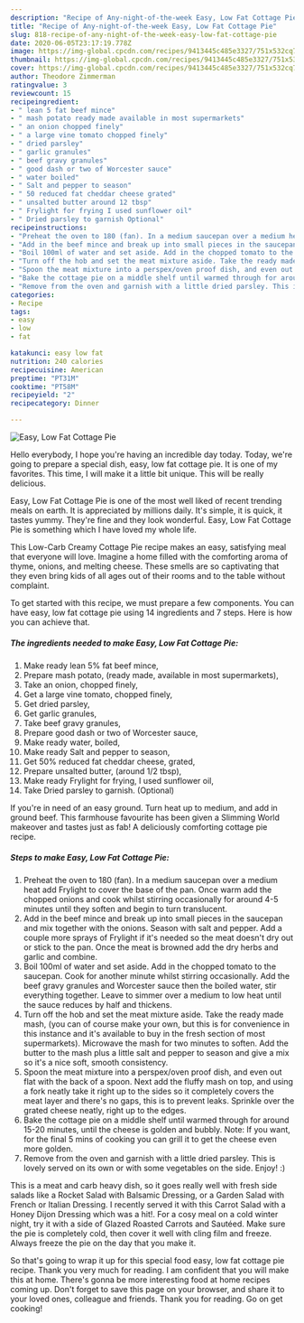 ```yaml
---
description: "Recipe of Any-night-of-the-week Easy, Low Fat Cottage Pie"
title: "Recipe of Any-night-of-the-week Easy, Low Fat Cottage Pie"
slug: 818-recipe-of-any-night-of-the-week-easy-low-fat-cottage-pie
date: 2020-06-05T23:17:19.778Z
image: https://img-global.cpcdn.com/recipes/9413445c485e3327/751x532cq70/easy-low-fat-cottage-pie-recipe-main-photo.jpg
thumbnail: https://img-global.cpcdn.com/recipes/9413445c485e3327/751x532cq70/easy-low-fat-cottage-pie-recipe-main-photo.jpg
cover: https://img-global.cpcdn.com/recipes/9413445c485e3327/751x532cq70/easy-low-fat-cottage-pie-recipe-main-photo.jpg
author: Theodore Zimmerman
ratingvalue: 3
reviewcount: 15
recipeingredient:
- " lean 5 fat beef mince"
- " mash potato ready made available in most supermarkets"
- " an onion chopped finely"
- " a large vine tomato chopped finely"
- " dried parsley"
- " garlic granules"
- " beef gravy granules"
- " good dash or two of Worcester sauce"
- " water boiled"
- " Salt and pepper to season"
- " 50 reduced fat cheddar cheese grated"
- " unsalted butter around 12 tbsp"
- " Frylight for frying I used sunflower oil"
- " Dried parsley to garnish Optional"
recipeinstructions:
- "Preheat the oven to 180 (fan). In a medium saucepan over a medium heat add Frylight to cover the base of the pan. Once warm add the chopped onions and cook whilst stirring occasionally for around 4-5 minutes until they soften and begin to turn translucent."
- "Add in the beef mince and break up into small pieces in the saucepan and mix together with the onions. Season with salt and pepper. Add a couple more sprays of Frylight if it&#39;s needed so the meat doesn&#39;t dry out or stick to the pan. Once the meat is browned add the dry herbs and garlic and combine."
- "Boil 100ml of water and set aside. Add in the chopped tomato to the saucepan. Cook for another minute whilst stirring occasionally. Add the beef gravy granules and Worcester sauce then the boiled water, stir everything together. Leave to simmer over a medium to low heat until the sauce reduces by half and thickens."
- "Turn off the hob and set the meat mixture aside. Take the ready made mash, (you can of course make your own, but this is for convenience in this instance and it&#39;s available to buy in the fresh section of most supermarkets). Microwave the mash for two minutes to soften. Add the butter to the mash plus a little salt and pepper to season and give a mix so it&#39;s a nice soft, smooth consistency."
- "Spoon the meat mixture into a perspex/oven proof dish, and even out flat with the back of a spoon. Next add the fluffy mash on top, and using a fork neatly take it right up to the sides so it completely covers the meat layer and there&#39;s no gaps, this is to prevent leaks. Sprinkle over the grated cheese neatly, right up to the edges."
- "Bake the cottage pie on a middle shelf until warmed through for around 15-20 minutes, until the cheese is golden and bubbly. Note: If you want, for the final 5 mins of cooking you can grill it to get the cheese even more golden."
- "Remove from the oven and garnish with a little dried parsley. This is lovely served on its own or with some vegetables on the side. Enjoy! :)"
categories:
- Recipe
tags:
- easy
- low
- fat

katakunci: easy low fat 
nutrition: 240 calories
recipecuisine: American
preptime: "PT31M"
cooktime: "PT58M"
recipeyield: "2"
recipecategory: Dinner

---
```



![Easy, Low Fat Cottage Pie](https://img-global.cpcdn.com/recipes/9413445c485e3327/751x532cq70/easy-low-fat-cottage-pie-recipe-main-photo.jpg)

Hello everybody, I hope you're having an incredible day today. Today, we're going to prepare a special dish, easy, low fat cottage pie. It is one of my favorites. This time, I will make it a little bit unique. This will be really delicious.

Easy, Low Fat Cottage Pie is one of the most well liked of recent trending meals on earth. It is appreciated by millions daily. It's simple, it is quick, it tastes yummy. They're fine and they look wonderful. Easy, Low Fat Cottage Pie is something which I have loved my whole life.

This Low-Carb Creamy Cottage Pie recipe makes an easy, satisfying meal that everyone will love. Imagine a home filled with the comforting aroma of thyme, onions, and melting cheese. These smells are so captivating that they even bring kids of all ages out of their rooms and to the table without complaint.


To get started with this recipe, we must prepare a few components. You can have easy, low fat cottage pie using 14 ingredients and 7 steps. Here is how you can achieve that.

<!--inarticleads1-->

##### The ingredients needed to make Easy, Low Fat Cottage Pie:

1. Make ready  lean 5% fat beef mince,
1. Prepare  mash potato, (ready made, available in most supermarkets),
1. Take  an onion, chopped finely,
1. Get  a large vine tomato, chopped finely,
1. Get  dried parsley,
1. Get  garlic granules,
1. Take  beef gravy granules,
1. Prepare  good dash or two of Worcester sauce,
1. Make ready  water, boiled,
1. Make ready  Salt and pepper to season,
1. Get  50% reduced fat cheddar cheese, grated,
1. Prepare  unsalted butter, (around 1/2 tbsp),
1. Make ready  Frylight for frying, I used sunflower oil,
1. Take  Dried parsley to garnish. (Optional)


If you&#39;re in need of an easy ground. Turn heat up to medium, and add in ground beef. This farmhouse favourite has been given a Slimming World makeover and tastes just as fab! A deliciously comforting cottage pie recipe. 

<!--inarticleads2-->

##### Steps to make Easy, Low Fat Cottage Pie:

1. Preheat the oven to 180 (fan). In a medium saucepan over a medium heat add Frylight to cover the base of the pan. Once warm add the chopped onions and cook whilst stirring occasionally for around 4-5 minutes until they soften and begin to turn translucent.
1. Add in the beef mince and break up into small pieces in the saucepan and mix together with the onions. Season with salt and pepper. Add a couple more sprays of Frylight if it&#39;s needed so the meat doesn&#39;t dry out or stick to the pan. Once the meat is browned add the dry herbs and garlic and combine.
1. Boil 100ml of water and set aside. Add in the chopped tomato to the saucepan. Cook for another minute whilst stirring occasionally. Add the beef gravy granules and Worcester sauce then the boiled water, stir everything together. Leave to simmer over a medium to low heat until the sauce reduces by half and thickens.
1. Turn off the hob and set the meat mixture aside. Take the ready made mash, (you can of course make your own, but this is for convenience in this instance and it&#39;s available to buy in the fresh section of most supermarkets). Microwave the mash for two minutes to soften. Add the butter to the mash plus a little salt and pepper to season and give a mix so it&#39;s a nice soft, smooth consistency.
1. Spoon the meat mixture into a perspex/oven proof dish, and even out flat with the back of a spoon. Next add the fluffy mash on top, and using a fork neatly take it right up to the sides so it completely covers the meat layer and there&#39;s no gaps, this is to prevent leaks. Sprinkle over the grated cheese neatly, right up to the edges.
1. Bake the cottage pie on a middle shelf until warmed through for around 15-20 minutes, until the cheese is golden and bubbly. Note: If you want, for the final 5 mins of cooking you can grill it to get the cheese even more golden.
1. Remove from the oven and garnish with a little dried parsley. This is lovely served on its own or with some vegetables on the side. Enjoy! :)


This is a meat and carb heavy dish, so it goes really well with fresh side salads like a Rocket Salad with Balsamic Dressing, or a Garden Salad with French or Italian Dressing. I recently served it with this Carrot Salad with a Honey Dijon Dressing which was a hit!. For a cosy meal on a cold winter night, try it with a side of Glazed Roasted Carrots and Sautéed. Make sure the pie is completely cold, then cover it well with cling film and freeze. Always freeze the pie on the day that you make it. 

So that's going to wrap it up for this special food easy, low fat cottage pie recipe. Thank you very much for reading. I am confident that you will make this at home. There's gonna be more interesting food at home recipes coming up. Don't forget to save this page on your browser, and share it to your loved ones, colleague and friends. Thank you for reading. Go on get cooking!
